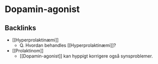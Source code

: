 # Dopamin-agonist

## Backlinks
* [[Hyperprolaktinæmi]]
	* Q. Hvordan behandles [[Hyperprolaktinæmi]]?
* [[Prolaktinom]]
	* [[Dopamin-agonist]] kan hyppigt korrigere også synsproblemer.

<!-- {BearID:3E747450-B0F3-42CB-842D-F422F35826DC-4231-00000BC49490F307} -->

